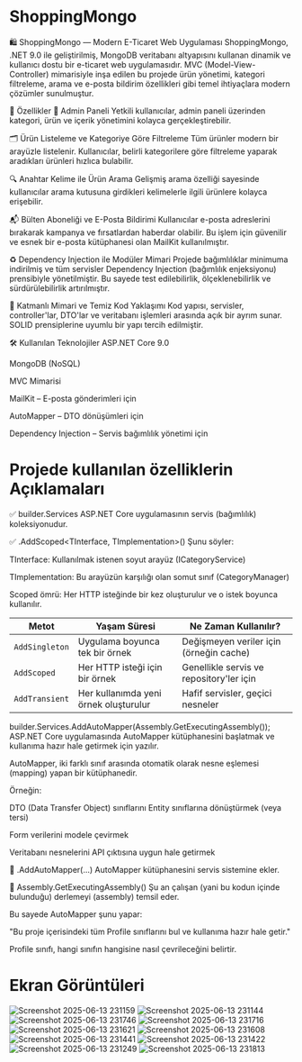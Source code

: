 # ShoppingMongo
🛍️ ShoppingMongo — Modern E-Ticaret Web Uygulaması
ShoppingMongo, .NET 9.0 ile geliştirilmiş, MongoDB veritabanı altyapısını kullanan dinamik ve kullanıcı dostu bir e-ticaret web uygulamasıdır. MVC (Model-View-Controller) mimarisiyle inşa edilen bu projede ürün yönetimi, kategori filtreleme, arama ve e-posta bildirim özellikleri gibi temel ihtiyaçlara modern çözümler sunulmuştur.

🚀 Özellikler
🔧 Admin Paneli
Yetkili kullanıcılar, admin paneli üzerinden kategori, ürün ve içerik yönetimini kolayca gerçekleştirebilir.

🗂️ Ürün Listeleme ve Kategoriye Göre Filtreleme
Tüm ürünler modern bir arayüzle listelenir. Kullanıcılar, belirli kategorilere göre filtreleme yaparak aradıkları ürünleri hızlıca bulabilir.

🔍 Anahtar Kelime ile Ürün Arama
Gelişmiş arama özelliği sayesinde kullanıcılar arama kutusuna girdikleri kelimelerle ilgili ürünlere kolayca erişebilir.

📬 Bülten Aboneliği ve E-Posta Bildirimi
Kullanıcılar e-posta adreslerini bırakarak kampanya ve fırsatlardan haberdar olabilir. Bu işlem için güvenilir ve esnek bir e-posta kütüphanesi olan MailKit kullanılmıştır.

♻️ Dependency Injection ile Modüler Mimari
Projede bağımlılıklar minimuma indirilmiş ve tüm servisler Dependency Injection (bağımlılık enjeksiyonu) prensibiyle yönetilmiştir. Bu sayede test edilebilirlik, ölçeklenebilirlik ve sürdürülebilirlik artırılmıştır.

🧩 Katmanlı Mimari ve Temiz Kod Yaklaşımı
Kod yapısı, servisler, controller'lar, DTO'lar ve veritabanı işlemleri arasında açık bir ayrım sunar. SOLID prensiplerine uyumlu bir yapı tercih edilmiştir.

🛠️ Kullanılan Teknolojiler
ASP.NET Core 9.0

MongoDB (NoSQL)

MVC Mimarisi

MailKit – E-posta gönderimleri için

AutoMapper – DTO dönüşümleri için

Dependency Injection – Servis bağımlılık yönetimi için


# Projede kullanılan özelliklerin Açıklamaları

 ✅ builder.Services
ASP.NET Core uygulamasının servis (bağımlılık) koleksiyonudur.

✅ .AddScoped<TInterface, TImplementation>()
Şunu söyler:

TInterface: Kullanılmak istenen soyut arayüz (ICategoryService)

TImplementation: Bu arayüzün karşılığı olan somut sınıf (CategoryManager)

Scoped ömrü: Her HTTP isteğinde bir kez oluşturulur ve o istek boyunca kullanılır.

| Metot          | Yaşam Süresi                          | Ne Zaman Kullanılır?                     |
| -------------- | ------------------------------------- | ---------------------------------------- |
| `AddSingleton` | Uygulama boyunca tek bir örnek        | Değişmeyen veriler için (örneğin cache)  |
| `AddScoped`    | Her HTTP isteği için bir örnek        | Genellikle servis ve repository'ler için |
| `AddTransient` | Her kullanımda yeni örnek oluşturulur | Hafif servisler, geçici nesneler         |


builder.Services.AddAutoMapper(Assembly.GetExecutingAssembly());
ASP.NET Core uygulamasında AutoMapper kütüphanesini başlatmak ve kullanıma hazır hale getirmek için yazılır.

AutoMapper, iki farklı sınıf arasında otomatik olarak nesne eşlemesi (mapping) yapan bir kütüphanedir.

Örneğin:

DTO (Data Transfer Object) sınıflarını Entity sınıflarına dönüştürmek (veya tersi)

Form verilerini modele çevirmek

Veritabanı nesnelerini API çıktısına uygun hale getirmek

🔹 .AddAutoMapper(...)
AutoMapper kütüphanesini servis sistemine ekler.

🔹 Assembly.GetExecutingAssembly()
Şu an çalışan (yani bu kodun içinde bulunduğu) derlemeyi (assembly) temsil eder.

Bu sayede AutoMapper şunu yapar:

"Bu proje içerisindeki tüm Profile sınıflarını bul ve kullanıma hazır hale getir."

Profile sınıfı, hangi sınıfın hangisine nasıl çevrileceğini belirtir.

# Ekran Görüntüleri

![Screenshot 2025-06-13 231159](https://github.com/user-attachments/assets/5b9fcf27-c79b-4671-a2a9-7ce60eb68d1d)
![Screenshot 2025-06-13 231144](https://github.com/user-attachments/assets/07dc0d33-ef61-4396-a1d3-48e6ff224a14)
![Screenshot 2025-06-13 231746](https://github.com/user-attachments/assets/4c5aed9b-ee8d-4108-87af-be3e6c694530)
![Screenshot 2025-06-13 231716](https://github.com/user-attachments/assets/17fc123f-71f8-4200-bbb8-978a78c1ccf8)
![Screenshot 2025-06-13 231621](https://github.com/user-attachments/assets/d42f3f28-3669-4cff-92da-1cb06c7f8e6e)
![Screenshot 2025-06-13 231608](https://github.com/user-attachments/assets/45348518-936b-41c4-8b49-dc34a497b660)
![Screenshot 2025-06-13 231441](https://github.com/user-attachments/assets/5fa0b16a-7d7c-4693-a300-5f5c1c90ecb9)
![Screenshot 2025-06-13 231422](https://github.com/user-attachments/assets/3a69c909-5588-4320-89eb-a75708939f69)
![Screenshot 2025-06-13 231249](https://github.com/user-attachments/assets/1722be05-d0fb-4033-98f1-487567996039)
![Screenshot 2025-06-13 231813](https://github.com/user-attachments/assets/ac416759-be18-4557-af6b-eef44989a940)

